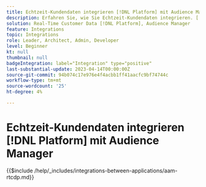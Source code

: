 ```yaml
---
title: Echtzeit-Kundendaten integrieren [!DNL Platform] mit Audience Manager
description: Erfahren Sie, wie Sie Echtzeit-Kundendaten integrieren. [!DNL Platform] mit Audience Manager.
solution: Real-Time Customer Data [!DNL Platform], Audience Manager
feature: Integrations
topic: Integrations
role: Leader, Architect, Admin, Developer
level: Beginner
kt: null
thumbnail: null
badgeIntegration: label="Integration" type="positive"
last-substantial-update: 2023-04-14T00:00:00Z
source-git-commit: 94b074c17e976e4f4acbb1ff41aacfc9bf74744c
workflow-type: tm+mt
source-wordcount: '25'
ht-degree: 4%

---
```



# Echtzeit-Kundendaten integrieren [!DNL Platform] mit Audience Manager

{{$include /help/_includes/integrations-between-applications/aam-rtcdp.md}}
